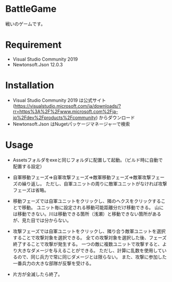 # BattleGame
 
戦いのゲームです。
 
# Requirement
 
* Visual Studio Community 2019
* Newtonsoft.Json 12.0.3
 
# Installation
 
* Visual Studio Community 2019 は公式サイト(https://visualstudio.microsoft.com/ja/downloads/?rr=https%3A%2F%2Fwww.microsoft.com%2Fja-jp%2Fdev%2Fproducts%2Fcommunity)
  からダウンロード
* Newtonsoft.Json はNugetパッケージマネージャーで検索
 
# Usage
 
* Assetsフォルダをexeと同じフォルダに配置して起動。（ビルド時に自動で配置する設定）

* 自軍移動フェーズ⇒自軍攻撃フェーズ⇒敵軍移動フェーズ⇒敵軍攻撃フェーズの繰り返し。
ただし、自軍ユニットの周りに敵軍ユニットがなければ攻撃フェーズは省略。

* 移動フェーズでは自軍ユニットをクリックし、隣のへクスをクリックすることで移動。
ユニット毎に設定される移動可能距離分だけ移動できる。
山には移動できない。川は移動できる箇所（浅瀬）と移動できない箇所があるが、見た目では分からない。

* 攻撃フェーズでは自軍ユニットをクリックし、隣り合う敵軍ユニットを選択することで攻撃対象を選択できる。
全ての攻撃対象を選択した後、フェーズ終了することで攻撃が発生する。
一つの敵に複数ユニットで攻撃すると、より大きなダメージを与えることができる。
ただし、計算に乱数を使用しているので、同じ兵力で常に同じダメージとは限らない。
また、攻撃に参加した一番兵力の大きな部隊が反撃を受ける。

* 片方が全滅したら終了。
